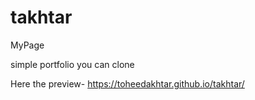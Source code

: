 # takhtar
MyPage

simple portfolio you can clone

Here the preview-
https://toheedakhtar.github.io/takhtar/
